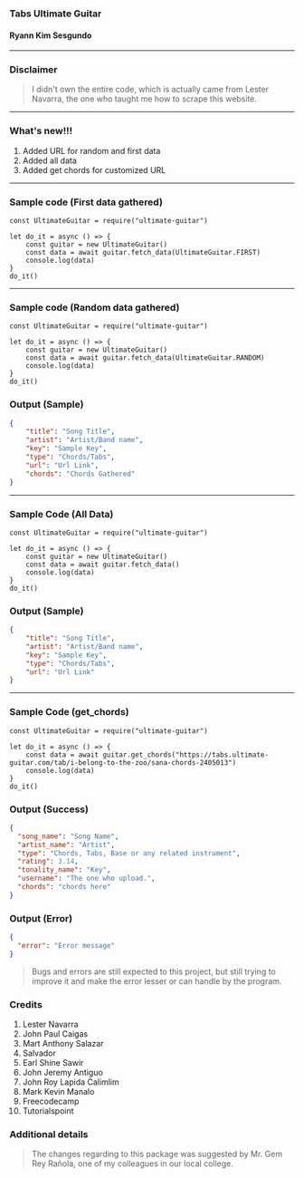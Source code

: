 ### Tabs Ultimate Guitar
#### Ryann Kim Sesgundo

---

### Disclaimer
> I didn't own the entire code, which is actually came from Lester Navarra, the one who taught me how to scrape this website.

---

### What's new!!!
1. Added URL for random and first data
2. Added all data
3. Added get chords for customized URL

---

### Sample code (First data gathered)
``` nodejs
const UltimateGuitar = require("ultimate-guitar")

let do_it = async () => {
	const guitar = new UltimateGuitar()
	const data = await guitar.fetch_data(UltimateGuitar.FIRST)
	console.log(data)
}
do_it()
```

---

### Sample code (Random data gathered)
``` nodejs
const UltimateGuitar = require("ultimate-guitar")

let do_it = async () => {
	const guitar = new UltimateGuitar()
	const data = await guitar.fetch_data(UltimateGuitar.RANDOM)
	console.log(data)
}
do_it()
```

### Output (Sample)
``` JSON
{
	"title": "Song Title",
	"artist": "Artist/Band name",
	"key": "Sample Key",
	"type": "Chords/Tabs",
	"url": "Url Link",
	"chords": "Chords Gathered"
}
```

---

### Sample Code (All Data)
``` nodejs
const UltimateGuitar = require("ultimate-guitar")

let do_it = async () => {
	const guitar = new UltimateGuitar()
	const data = await guitar.fetch_data()
	console.log(data)
}
do_it()
```


### Output (Sample)
``` JSON
{
	"title": "Song Title",
	"artist": "Artist/Band name",
	"key": "Sample Key",
	"type": "Chords/Tabs",
	"url": "Url Link"
}
```

---

### Sample Code (get_chords)
``` nodejs
const UltimateGuitar = require("ultimate-guitar")

let do_it = async () => {
	const data = await guitar.get_chords("https://tabs.ultimate-guitar.com/tab/i-belong-to-the-zoo/sana-chords-2405013")
	console.log(data)
}
do_it()
```


### Output (Success)
``` JSON
{
  "song_name": "Song Name",
  "artist_name": "Artist",
  "type": "Chords, Tabs, Base or any related instrument",
  "rating": 3.14,
  "tonality_name": "Key",
  "username": "The one who upload.",
  "chords": "chords here"
}
```

### Output (Error)
``` JSON
{
  "error": "Error message"
}
```

> Bugs and errors are still expected to this project, but still trying to improve it and make the error lesser or can handle by the program.

### Credits
1. Lester Navarra
2. John Paul Caigas
3. Mart Anthony Salazar
4. Salvador
5. Earl Shine Sawir
6. John Jeremy Antiguo
7. John Roy Lapida Calimlim
8. Mark Kevin Manalo
9. Freecodecamp
10. Tutorialspoint

### Additional details
> The changes regarding to this package was suggested by Mr. Gem Rey Rañola, one of my colleagues in our local college.
